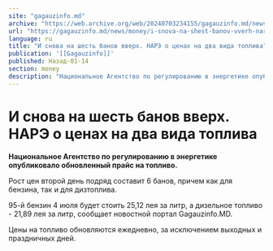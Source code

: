 ```yaml
---
site: "gagauzinfo.md"
archive: "https://web.archive.org/web/20240703234155/gagauzinfo.md/news/money/i-snova-na-shest-banov-vverh-nare-o-tsenah-na-dva-vida-topliva"
url: "https://gagauzinfo.md/news/money/i-snova-na-shest-banov-vverh-nare-o-tsenah-na-dva-vida-topliva"
language: ru
title: "И снова на шесть банов вверх. НАРЭ о ценах на два вида топлива"
publication: '[[Gagauzinfo]]'
published: Назад-01-14
section: money
description: "Национальное Агентство по регулированию в энергетике опубликовало обновленный прайс на топливо."
---
```


# И снова на шесть банов вверх. НАРЭ о ценах на два вида топлива

**Национальное Агентство по регулированию в энергетике опубликовало обновленный прайс на топливо.**

Рост цен второй день подряд составит 6 банов, причем как для бензина, так и для дизтоплива.

95-й бензин 4 июля будет стоить 25,12 лея за литр, а дизельное топливо - 21,89 лея за литр, сообщает новостной портал Gagauzinfo.MD.

Цены на топливо обновляются ежедневно, за исключением выходных и праздничных дней.